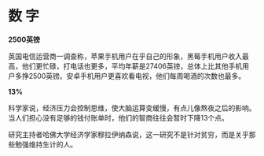 # 数 字

**2500英镑**

英国电信运营商一调查称，苹果手机用户在乎自己的形象，黑莓手机用户收入最高，他们更忙碌，打电话也更多，平均年薪是27406英镑，总体上比其他手机用户多挣2500英镑。安卓手机用户更喜欢看电视，他们每周喝酒的次数也最多。 

**13%**

科学家说，经济压力会控制思维，使大脑运算变缓慢，有点儿像熬夜之后的影响。当人们担心没有足够的钱付账单时，他们的智商往往会暂时下降13个点。 

研究主持者哈佛大学经济学家穆拉伊纳森说，这一研究不是针对贫穷，而是关乎那些勉强维持生计的人。